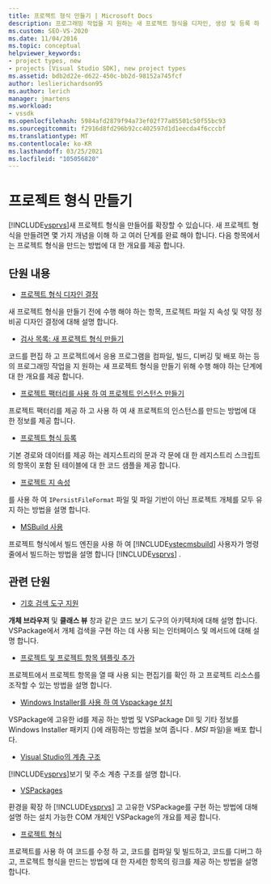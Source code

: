```yaml
---
title: 프로젝트 형식 만들기 | Microsoft Docs
description: 프로그래밍 작업을 지 원하는 새 프로젝트 형식을 디자인, 생성 및 등록 하 여 Visual Studio를 확장 하는 방법을 알아봅니다.
ms.custom: SEO-VS-2020
ms.date: 11/04/2016
ms.topic: conceptual
helpviewer_keywords:
- project types, new
- projects [Visual Studio SDK], new project types
ms.assetid: bdb2d22e-d622-450c-bb2d-98152a745fcf
author: leslierichardson95
ms.author: lerich
manager: jmartens
ms.workload:
- vssdk
ms.openlocfilehash: 5984afd2879f94a73ef02f77a85501c50f55bc93
ms.sourcegitcommit: f2916d8fd296b92cc402597d1d1eecda4f6cccbf
ms.translationtype: MT
ms.contentlocale: ko-KR
ms.lasthandoff: 03/25/2021
ms.locfileid: "105056820"
---
```

# <a name="create-project-types"></a>프로젝트 형식 만들기
[!INCLUDE[vsprvs](../../code-quality/includes/vsprvs_md.md)]새 프로젝트 형식을 만들어를 확장할 수 있습니다. 새 프로젝트 형식을 만들려면 몇 가지 개념을 이해 하 고 여러 단계를 완료 해야 합니다. 다음 항목에서는 프로젝트 형식을 만드는 방법에 대 한 개요를 제공 합니다.

## <a name="in-this-section"></a>단원 내용
- [프로젝트 형식 디자인 결정](../../extensibility/internals/project-type-design-decisions.md)

 새 프로젝트 형식을 만들기 전에 수행 해야 하는 항목, 프로젝트 파일 지 속성 및 약정 정비공 디자인 결정에 대해 설명 합니다.

- [검사 목록: 새 프로젝트 형식 만들기](../../extensibility/internals/checklist-creating-new-project-types.md)

 코드를 편집 하 고 프로젝트에서 응용 프로그램을 컴파일, 빌드, 디버깅 및 배포 하는 등의 프로그래밍 작업을 지 원하는 새 프로젝트 형식을 만들기 위해 수행 해야 하는 단계에 대 한 개요를 제공 합니다.

- [프로젝트 팩터리를 사용 하 여 프로젝트 인스턴스 만들기](../../extensibility/internals/creating-project-instances-by-using-project-factories.md)

 프로젝트 팩터리를 제공 하 고 사용 하 여 새 프로젝트의 인스턴스를 만드는 방법에 대 한 정보를 제공 합니다.

- [프로젝트 형식 등록](../../extensibility/internals/registering-a-project-type.md)

 기본 경로와 데이터를 제공 하는 레지스트리의 문과 각 문에 대 한 레지스트리 스크립트의 항목이 포함 된 테이블에 대 한 코드 샘플을 제공 합니다.

- [프로젝트 지 속성](../../extensibility/internals/project-persistence.md)

 를 사용 하 여 `IPersistFileFormat` 파일 및 파일 기반이 아닌 프로젝트 개체를 모두 유지 하는 방법을 설명 합니다.

- [MSBuild 사용](../../extensibility/internals/using-msbuild.md)

 프로젝트 형식에서 빌드 엔진을 사용 하 여 [!INCLUDE[vstecmsbuild](../../extensibility/internals/includes/vstecmsbuild_md.md)] 사용자가 명령줄에서 빌드하는 방법을 설명 합니다 [!INCLUDE[vsprvs](../../code-quality/includes/vsprvs_md.md)] .

## <a name="related-sections"></a>관련 단원
- [기호 검색 도구 지원](../../extensibility/internals/supporting-symbol-browsing-tools.md)

 **개체 브라우저** 및 **클래스 뷰** 창과 같은 코드 보기 도구의 아키텍처에 대해 설명 합니다. VSPackage에서 개체 검색을 구현 하는 데 사용 되는 인터페이스 및 메서드에 대해 설명 합니다.

- [프로젝트 및 프로젝트 항목 템플릿 추가](../../extensibility/internals/adding-project-and-project-item-templates.md)

 프로젝트에서 프로젝트 항목을 열 때 사용 되는 편집기를 확인 하 고 프로젝트 리소스를 조작할 수 있는 방법을 설명 합니다.

- [Windows Installer를 사용 하 여 Vspackage 설치](../../extensibility/internals/installing-vspackages-with-windows-installer.md)

 VSPackage에 고유한 id를 제공 하는 방법 및 VSPackage Dll 및 기타 정보를 Windows Installer 패키지 ()에 래핑하는 방법을 보여 줍니다 *. MSI* 파일)을 배포 합니다.

- [Visual Studio의 계층 구조](../../extensibility/internals/hierarchies-in-visual-studio.md)

 [!INCLUDE[vsprvs](../../code-quality/includes/vsprvs_md.md)]보기 및 주소 계층 구조를 설명 합니다.

- [VSPackages](../../extensibility/internals/vspackages.md)

 환경을 확장 하 [!INCLUDE[vsprvs](../../code-quality/includes/vsprvs_md.md)] 고 고유한 VSPackage를 구현 하는 방법에 대해 설명 하는 설치 가능한 COM 개체인 VSPackage의 개요를 제공 합니다.

- [프로젝트 형식](../../extensibility/internals/project-types.md)

 프로젝트를 사용 하 여 코드를 수정 하 고, 코드를 컴파일 및 빌드하고, 코드를 디버그 하 고, 프로젝트 형식을 만드는 방법에 대 한 자세한 항목의 링크를 제공 하는 방법을 설명 합니다.
